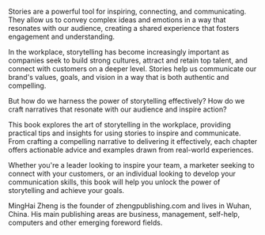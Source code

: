 
Stories are a powerful tool for inspiring, connecting, and communicating. They allow us to convey complex ideas and emotions in a way that resonates with our audience, creating a shared experience that fosters engagement and understanding.

In the workplace, storytelling has become increasingly important as companies seek to build strong cultures, attract and retain top talent, and connect with customers on a deeper level. Stories help us communicate our brand's values, goals, and vision in a way that is both authentic and compelling.

But how do we harness the power of storytelling effectively? How do we craft narratives that resonate with our audience and inspire action?

This book explores the art of storytelling in the workplace, providing practical tips and insights for using stories to inspire and communicate. From crafting a compelling narrative to delivering it effectively, each chapter offers actionable advice and examples drawn from real-world experiences.

Whether you're a leader looking to inspire your team, a marketer seeking to connect with your customers, or an individual looking to develop your communication skills, this book will help you unlock the power of storytelling and achieve your goals.

MingHai Zheng is the founder of zhengpublishing.com and lives in Wuhan, China. His main publishing areas are business, management, self-help, computers and other emerging foreword fields.
